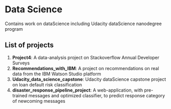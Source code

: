 # Data Science #
Contains work on dataScience including Udacity dataScience nanodegree program

## List of projects
1. **Project4**: A data-analysis project on Stackoverflow Annual Developer Surveys
2. **Recommendations_with_IBM**: A project on recommendations on real data from the IBM Watson Studio platform
3. **Udacity_data_science_capstone**: Udacity dataScience capstone project on loan default risk classification
4. **disaster_response_pipeline_project**: A web-application, with pre-trained messages and optimized classifier, to predict response category of newcoming messages

